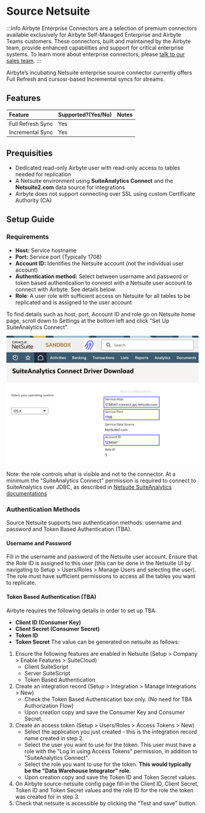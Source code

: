 # Source Netsuite

:::info
Airbyte Enterprise Connectors are a selection of premium connectors available exclusively for
Airbyte Self-Managed Enterprise and Airbyte Teams customers. These connectors, built and maintained by the Airbyte team,
provide enhanced capabilities and support for critical enterprise systems.
To learn more about enterprise connectors, please [talk to our sales team](https://airbyte.com/company/talk-to-sales).
:::

Airbyte’s incubating Netsuite enterprise source connector currently offers Full Refresh and cursosr-based Incremental syncs for streams.

## Features

| Feature           | Supported?\(Yes/No\) | Notes |
| :---------------- | :------------------- | :---- |
| Full Refresh Sync | Yes                  |       |
| Incremental Sync  | Yes                  |       |

## Prequisities

- Dedicated read-only Airbyte user with read-only access to tables needed for replication
- A Netsuite environment using **SuiteAnalytics Connect** and the **Netsuite2.com** data source for integrations
- Airbyte does not support connecting over SSL using custom Certificate Authority (CA)

## Setup Guide

### Requirements

- **Host:** Service hostname
- **Port:** Service port (Typically 1708)
- **Account ID:** Identifies the Netsuite account (not the individual user account)
- **Authentication method:** Select between username and password or token based authentication to connect with a Netsuite user account to connect with Airbyte. See details below.
- **Role**: A user role with sufficient access on Netsuite for all tables to be replicated and is assigned to the user account

To find details such as host, port, Account ID and role go on Netsuite home page, scroll down to Settings at the bottom left and click "Set Up SuiteAnalytics Connect".

![Netsuite Setup](https://raw.githubusercontent.com/airbytehq/airbyte/refs/heads/master/docs/enterprise-setup/assets/enterprise-connectors/netsuite-setup.png)

Note: the role controls what is visible and not to the connector. At a minimum the "SuiteAnalytics Connect" permission is required to connect to SuiteAnalytics over JDBC, as described in [Netsuite SuiteAnalytics documentations](https://docs.oracle.com/en/cloud/saas/netsuite/ns-online-help/section_4102771016.html#To-set-up-SuiteAnalytics-Connect-permissions-using-Manage-Roles%3A)

### Authentication Methods
Source Netsuite supports two authentication methods: username and password and Token Based Authentication (TBA).
#### Username and Password
Fill in the username and password of the Netsuite user account.
Ensure that the Role ID is assigned to this user (this can be done in the Netsuite UI by navigating to Setup > Users/Roles > Manage Users and selecting the user). The role must have sufficient permissions to access all the tables you want to replicate.

#### Token Based Authentication (TBA)
Airbyte requires the following details in order to set up TBA:
- **Client ID (Consumer Key)**
- **Client Secret (Consumer Secret)**
- **Token ID**
- **Token Secret**
The value can be generated on netsuite as follows:
1. Ensure the following features are enabled in Netsuite (Setup > Company > Enable Features > SuiteCloud)
   - Client SuiteScript
   - Server SuiteScript
   - Token Based Authentication
2. Create an integration record (Setup > Integration > Manage Integrations > New)
   - Check the Token Based Authentication box only. (No need for TBA Authorization Flow)
   - Upon creation copy and save the Consumer Key and Consumer Secret.
3. Create an access token (Setup > Users/Roles > Access Tokens > New)
   - Select the application you just created - this is the integration record name created in step 2.
   - Select the user you want to use for the token. This user must have a role with the "Log in using Access Tokens" permission, in addition to "SuiteAnalytics Connect".
   - Select the role you want to use for the token. **This would typically be the "Data Warehouse Integrator" role**.
   - Upon creation copy and save the Token ID and Token Secret values.
4. On Airbyte source-netsuite config page fill-in the Client ID, Client Secret, Token ID and Token Secret values and the role ID for the role the token was created for in step 3.
5. Check that netsuite is accessible by clicking the "Test and save" button.





